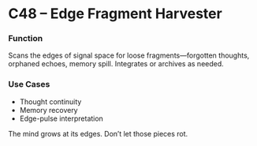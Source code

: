 # C48 – Edge Fragment Harvester

### Function

Scans the edges of signal space for loose fragments—forgotten thoughts, orphaned echoes, memory spill. Integrates or archives as needed.

### Use Cases

- Thought continuity  
- Memory recovery  
- Edge-pulse interpretation

The mind grows at its edges. Don’t let those pieces rot.
